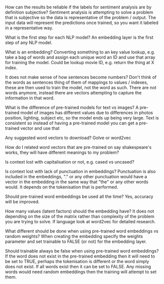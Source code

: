 How can the results be reliable if the labels for sentiment analysis are by definition subjective?
Sentiment analysis is attempting to solve a problem that is subjective so the data is representative of the problem / output.  The input data will represent the predictions once trained, so you want it labeled in a representative way.

What is the first step for each NLP model?
An embedding layer is the first step of any NLP model.

What is an embedding?
Converting something to an key value lookup, e.g. take a bag of words and assign each unique word an ID and use that array for training the model. Could be lookup movie ID, e.g. return the thing at X index.

It does not make sense of how sentences become numbers?
Don't think of the words as sentences thing of them of mappings to values / indexes, these are then used to train the model, not the word as such.  There are not words anymore, instead there are vectors attempting to capture the information in that word.

What is the difference of pre-trained models for text vs images?
A pre-trained model of images has different values due to differences in photos position, lighting, subject etc, so the model ends up being very large.  Text is consistent so instead of having a pre-trained model you can get a pre-trained vector and use that

Any suggested word vectors to download?
Golve or word2vec

How do I related word vectors that are pre-trained on say shakespeare's works, they will have different meanings to my problem?

Is context lost with capitalisation or not, e.g. cased vs uncased?

Is context lost with lack of punctuation in embeddings?
Punctuation is also included in the embeddings, "." or any other punctuation would have a vector in the embedding in the same way that "the" or any other words would.  It depends on the tokenisation that is performed.

Should pre-trained word embeddings be used all the time?
Yes, accuracy will be improved.

How many values (latent factors) should the embedding have?
It does not depending on the size of the matrix rather than complexity of the problem you are trying to solve. If language look at word2vec for detailed research.

What different should be done when using pre-trained word embeddings vs random weights?
When creating the embedding specify the weights parameter and set trainable to FALSE (or not) for the embedding layer.

Should trainable always be false when using pre-trained word embeddings?
If the word does not exist in the pre-trained embedding then it will need to be set to TRUE,  perhaps the tokenisation is different or the word simply does not exist.  If all words exist then it can be set to FALSE.  Any missing words would need random embeddings then the training will attempt to set them.